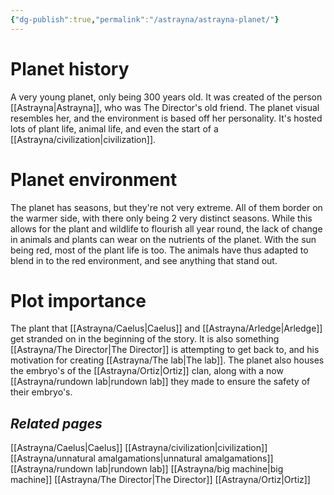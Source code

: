```yaml
---
{"dg-publish":true,"permalink":"/astrayna/astrayna-planet/"}
---
```


# Planet history
A very young planet, only being 300 years old. It was created of the person [[Astrayna\|Astrayna]], who was The Director's old friend. The planet visual resembles her, and the environment is based off her personality. It's hosted lots of plant life, animal life, and even the start of a [[Astrayna/civilization\|civilization]]. 
# Planet environment
The planet has seasons, but they're not very extreme. All of them border on the warmer side, with there only being 2 very distinct seasons. While this allows for the plant and wildlife to flourish all year round, the lack of change in animals and plants can wear on the nutrients of the planet. With the sun being red, most of the plant life is too. The animals have thus adapted to blend in to the red environment, and see anything that stand out.  
# Plot importance
The plant that [[Astrayna/Caelus\|Caelus]] and [[Astrayna/Arledge\|Arledge]] get stranded on in the beginning of the story. It is also something [[Astrayna/The Director\|The Director]] is attempting to get back to, and his motivation for creating [[Astrayna/The lab\|The lab]]. The planet also houses the embryo's of the [[Astrayna/Ortiz\|Ortiz]] clan, along with a now [[Astrayna/rundown lab\|rundown lab]] they made to ensure the safety of their embryo's.
## *Related pages*
[[Astrayna/Caelus\|Caelus]]
[[Astrayna/civilization\|civilization]]
[[Astrayna/unnatural amalgamations\|unnatural amalgamations]]
[[Astrayna/rundown lab\|rundown lab]]
[[Astrayna/big machine\|big machine]]
[[Astrayna/The Director\|The Director]]
[[Astrayna/Ortiz\|Ortiz]]